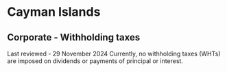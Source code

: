 # Cayman Islands
## Corporate - Withholding taxes
Last reviewed - 29 November 2024
Currently, no withholding taxes (WHTs) are imposed on dividends or payments of principal or interest.
